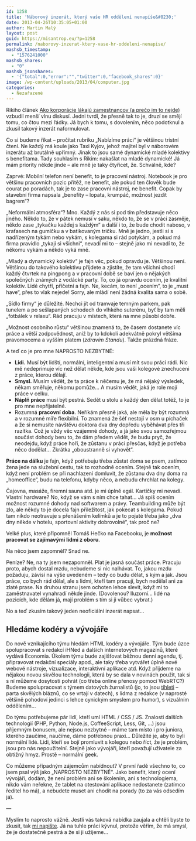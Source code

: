 ```yaml
---
id: 1258
title: 'Náborový inzerát, který vaše HR oddělení nenapíše&#8230;'
date: 2013-04-26T10:35:05+01:00
author: Martin Malý
layout: post
guid: https://misantrop.eu/?p=1258
permalink: /naborovy-inzerat-ktery-vase-hr-oddeleni-nenapise/
mashsb_timestamp:
  - "1576241000"
mashsb_shares:
  - "0"
mashsb_jsonshares:
  - '{"total":0,"error":"","twitter":0,"facebook_shares":0}'
image: /wp-content/uploads/2013/04/computer.jpg
categories:
  - Nezařazené
---
```

Rikiho článek [Ako korporácie lákajú zamestnancov (a prečo im to nejde)](https://content.fczbkk.com/ako-korporacie-lakaju-zamestnancov-a-preco-im-to-nejde/) vzbudil menší vlnu diskusí. Jedni tvrdí, že přesně tak to je, druzí se smějí tomu, co čtou mezi řádky. Já bych k tomu, s dovolením, něco podotknul a zkusil takový inzerát naformulovat.

<!--more-->

Co si budeme říkat &#8211; pročítat rubriku &#8222;Nabízíme práci&#8220; je většinou tristní čtení. Ne každý má koule jako Taxi Kyjov, jehož majitel byl v náborovém inzerátu až brutálně upřímný. Jinak to jsou samé dynamické mladé kolektivy s benefitama. Tady souhlasím s Rikim: nakašlat na mladé dynamické! Já mám priority někde jinde &#8211; ale mně je taky čtyřicet, že. Schválně, kde?

Zaprvé: Mobilní telefon není benefit, to je pracovní nástroj. Notebook je pro většinu pracovních pozic přítěž, ne benefit, ale pokud ten člověk bude courat po poradách, tak je to zase pracovní nástroj, ne benefit. Copak by stavební firma napsala &#8222;benefity &#8211; lopata, krumpáč, možnost jezdit bagrem&#8220;?

&#8222;Neformální atmosféra&#8220;? Mno. Každý z nás si pod tím představuje něco jiného. Někdo to, že v pátek nemusí v saku, někdo to, že se v práci zasměje, někdo zase &#8222;tykačku každej s každým&#8220; a další i to, že bude chodit naboso, v kraťasech na gumičku a v batikovaným tričku. Mně je jedno, jestli si s nadřízeným tykám nebo vykám, s kolegama si rád potykám, a pokud má firma pravidlo &#8222;tykají si všichni&#8220;, nevadí mi to &#8211; stejně jako mi nevadí to, že někomu vykám a někdo vyká mně.

&#8222;Mladý a dynamický kolektiv&#8220; je fajn věc, pokud opravdu je. Většinou není. Většinou do takového kolektivu přijdete a zjistíte, že tam všichni chodí každý čtvrtek na pingpong a v pracovní době se baví jen o nějakých společných známých z vodácké party. To, co já opravdu ocením, je kvalitní kolektiv. Lidé chytří, příčetní a fajn. Ne, kecám, to není &#8222;ocením&#8220;, to je &#8222;must have&#8220;, přes to vlak nejede! Sorry, ale mládí není žádná kvalita sama o sobě.

&#8222;Sídlo firmy&#8220; je důležité. Nechci jít od tramvaje temným parkem, pak tunelem a po sešlapaných schodech do vlhkého suterénu, byť by tam měli &#8222;fotbálek v relaxu&#8220;. Rád pracuju v místech, která na mne působí dobře.

&#8222;Možnost osobního růstu&#8220; většinou znamená to, že časem dostanete víc práce a větší zodpovědnost, aniž by to kdokoli adekvátně pokryl většíma pravomocema a vyšším platem (_zdravím Standu_). Takže prázdná fráze.

A teď co je pro mne NAPROSTO NEZBYTNÉ:

  * **Lidi.** Musí být lidští, normální, inteligentní a musí mít svou práci rádi. Nic mě nedeprimuje víc než dělat někde, kde jsou vaši kolegové znechuceni z práce, kterou dělají.
  * **Smysl.** Musím vědět, že ta práce k něčemu je, že má nějaký výsledek, někam směřuje, někomu pomůže&#8230; A musím vědět, jaká je role mojí práce v celku.
  * **Náplň práce** musí být pestrá. Sedět u stolu a každý den dělat totéž, to je pro mne nepřijatelné.
  * Rozumná **pracovní doba**. Neříkám přesně jaká, ale měla by být rozumná a v rozumné míře flexibilní. To znamená že šéf nestojí v osm u píchaček a že si nemusíte návštěvu doktora dva dny dopředu vyběhávat přes tři razítka. Což je vždy věc vzájemné dohody, a já jako svou samozřejmou součást dohody beru to, že dám předem vědět, že budu pryč, že neodejdu, když práce hoří, že zůstanu v práci přesčas, když je potřeba něco dodělat&#8230; Zkrátka &#8222;oboustranně si vyhovět&#8220;.

**Práce na dálku** je fajn, když potřebuju třeba zůstat doma se psem, zatímco žena jede na služební cestu, tak to rozhodně ocením. Stejně tak ocením, když není problém se při nachlazení domluvit, že zůstanu dva dny doma na &#8222;homeoffice&#8220;, budu na telefonu, kdyby něco, a nebudu chrchlat na kolegy.

Čajovna, masáže, firemní sauna atd. je mi úplně egál. Kartičky mi nevadí. Vlastní hardware? No, když se vám s ním chce tahat&#8230; Já spíš ocením možnost rozumné dohody nad softwarem a právy. Teambuilding může být zlo, ale někdy to je docela fajn příležitost, jak pokecat s kolegama. Pokud tam nikdo neotravuje s přenášením kelímků a je to pojaté třeba jako &#8222;dva dny někde v hotelu, sportovní aktivity dobrovolné&#8220;, tak proč ne?

Velké plus, které připomněl Tomáš Hečko na Facebooku, je **možnost pracovat se zajímavými lidmi z oboru**.

Na něco jsem zapomněl? Snad ne.

Peníze? Ne, na ty jsem nezapomněl. Plat je jasná součást práce. Pracuju proto, abych dostal mzdu, nebudeme si nic nalhávat. To, jakou mzdu požaduju, závisí na výše uvedeném &#8211; tedy co budu dělat, s kým a jak. Jsou práce, co bych rád dělal, ale s lidmi, kteří tam pracují, bych nedělal ani za zlaté prase. Na druhou stranu jsem ochoten lehce slevit, když mi to zaměstnavatel vynahradí někde jinde. (Dovolenou? Iluzorní&#8230; lidé na pozicích, kde dělám já, mají problém s tím si ji vůbec vybrat.)

No a teď zkusím takový jeden neoficiální inzerát napsat&#8230;

## Hledáme kodéry a vývojáře

Do nově vznikajícího týmu hledám HTML kodéry a vývojáře. Tým bude úzce spolupracovat s redakcí iHNed a dalších internetových magazínů, které vydává Economia. Úkolem týmu bude zajišťovat běžnou denní agendu, tj. připravovat redakční speciály apod., ale taky třeba vytvářet úplně nové webové nástroje, vizualizace, interaktivní aplikace atd. Když přijdeme na nějakou novou skvělou technologii, která by se dala v novinách použít, tak si s ní můžeme dosytosti pohrát (co třeba online přenosy pomocí WebRTC?) Budeme spolupracovat s týmem datových žurnalistů (jo, to jsou [tihleti](https://data.blog.ihned.cz/c1-59756280-datablog-v-cislech) &#8211; parta skvělých bláznů, co se vrtají v datech), s lidma z redakce (v naprosté většině pohodoví jedinci s lehce cynickým smyslem pro humor), s vizuálním oddělením&#8230;

Do týmu potřebujeme pár lidí, kteří umí HTML / CSS / JS. Znalosti dalších technologií (PHP, Python, Node.js, CoffeeScript, Less, Git, &#8230;) jsou příjemným bonusem, ale nejsou nezbytné &#8211; máme tam místo i pro juniora, kterého zaučíme, naučíme, dáme potřebnou praxi&#8230; Důležité je, aby to byli normální lidé. Lidi, kteří se bojí promluvit s kolegou nebo říct, že je problém, jsou pro nás nepoužitelní. Stejně jako vývojáři, kteří považují uživatele za obtížný hmyz. Prostě &#8211; normální geek.

Co můžeme případným zájemcům nabídnout? V první řadě všechno to, co jsem psal výš jako &#8222;NAPROSTO NEZBYTNÉ&#8220;. Jako benefit, který ocení vývojáři, dodám, že není problém ani se školením, ani s technologiema, nikdo vám neřekne, že tablet na otestování aplikace nedostanete (zatímco ředitel ho má), a nebudete muset ani chodit na porady (to za vás odsedím já).

&#8212;

Myslím to naprosto vážně. Jestli vás taková nabídka zaujala a chtěli byste to zkusit, tak [mi napište](mailto:martin.maly@economia.cz). Já na tuhle práci kývnul, protože věřím, že má smysl, že je dostatečně pestrá a že si ji užijeme&#8230;